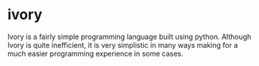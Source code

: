 # ivory
Ivory is a fairly simple programming language built using python. Although Ivory is quite inefficient, it is very simplistic in many ways making for a much easier programming experience in some cases.
